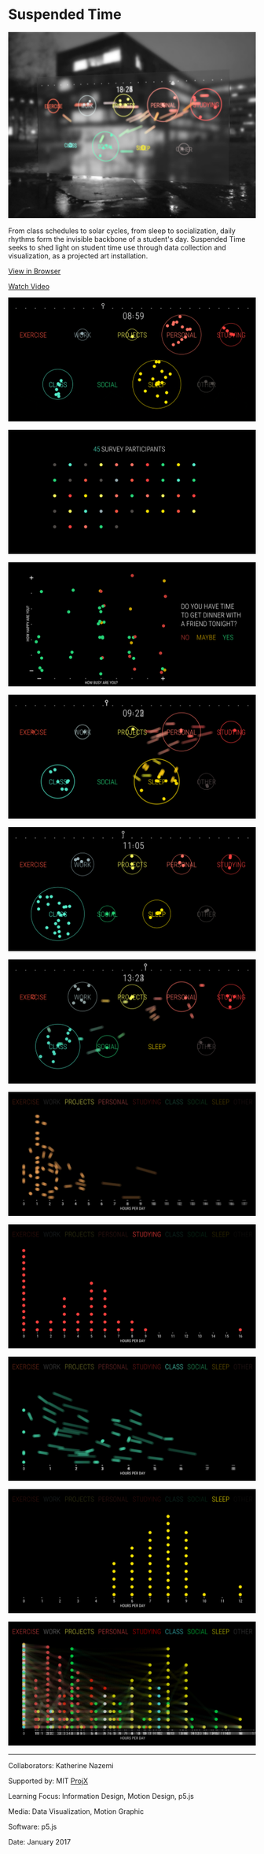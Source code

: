 # Suspended Time

![](SuspendedTimeComposite.jpg)

From class schedules to solar cycles, from sleep to socialization, daily rhythms form the invisible backbone of a student's day. Suspended Time seeks to shed light on student time use through data collection and visualization, as a projected art installation.

[View in Browser](index.html)

[Watch Video](https://www.youtube.com/watch?v=0fhPgU8s63Y)

![](SuspendedTimeAnim.gif)

![](SuspendedTime1.png)

![](SuspendedTime2.png)

![](SuspendedTime3.png)

![](SuspendedTime4.png)

![](SuspendedTime5.png)

![](SuspendedTime6.png)

![](SuspendedTime7.png)

![](SuspendedTime8.png)

![](SuspendedTime9.png)

![](SuspendedTime10.png)

---

Collaborators: Katherine Nazemi

Supported by: MIT [ProjX](https://projx.mit.edu/)

Learning Focus: Information Design, Motion Design, p5.js

Media: Data Visualization, Motion Graphic

Software: p5.js

Date: January 2017